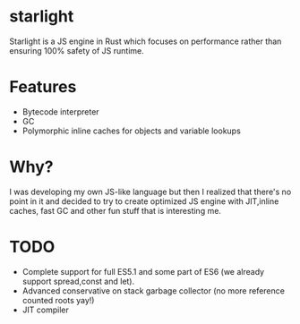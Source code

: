 # starlight

Starlight is a JS engine in Rust which focuses on performance rather than ensuring 100% safety of JS runtime.


# Features
- Bytecode interpreter
- GC
- Polymorphic inline caches for objects and variable lookups


# Why?

I was developing my own JS-like language but then I realized that there's no point in it and decided to try to create optimized JS engine with JIT,inline caches, fast GC and other fun stuff that is interesting me.

# TODO
- Complete support for full ES5.1 and some part of ES6 (we already support spread,const and let).
- Advanced conservative on stack garbage collector (no more reference counted roots yay!)
- JIT compiler